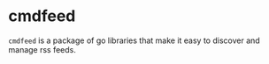 # cmdfeed
`cmdfeed` is a package of go libraries that make it easy to discover and manage rss feeds.
